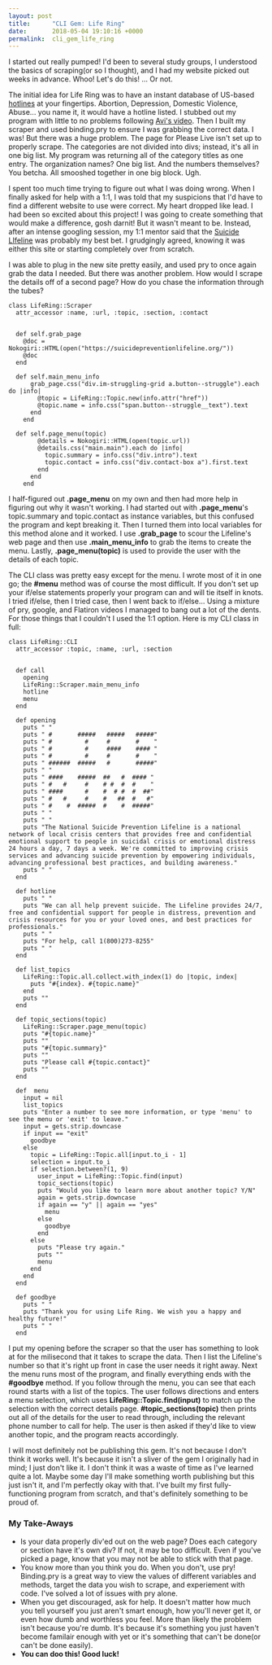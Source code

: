 ```yaml
---
layout: post
title:      "CLI Gem: Life Ring"
date:       2018-05-04 19:10:16 +0000
permalink:  cli_gem_life_ring
---
```



I started out really pumped! I'd been to several study groups, I understood the basics of scraping(or so I thought), and I had my website picked out weeks in advance. Whoo! Let's do this! ... Or not.

The initial idea for Life Ring was to have an instant database of US-based [hotlines](http://www.pleaselive.org/hotlines/) at your fingertips. Abortion, Depression, Domestic Violence, Abuse... you name it, it would have a hotline listed. I stubbed out my program with little to no problems following [Avi's video](https://www.youtube.com/watch?v=_lDExWIhYKI). Then I built my scraper and used binding.pry to ensure I was grabbing the correct data. I was! But there was a huge problem. The page for Please Live isn't set up to properly scrape. The categories are not divided into divs; instead, it's all in one big list. My program was returning all of the category titles as one entry. The organization names? One big list. And the numbers themselves? You betcha. All smooshed together in one big block. Ugh.

I spent too much time trying to figure out what I was doing wrong. When I finally asked for help with a 1:1, I was told that my suspicions that I'd have to find a different website to use were correct. My heart dropped like lead. I had been so excited about this project! I was going to create something that would make a difference, gosh darnit! But it wasn't meant to be. Instead, after an intense googling session, my 1:1 mentor said that the [Suicide LIfeline](https://suicidepreventionlifeline.org/) was probably my best bet. I grudgingly agreed, knowing it was either this site or starting completely over from scratch.

I was able to plug in the new site pretty easily, and used pry to once again grab the data I needed. But there was another problem. How would I scrape the details off of a second page? How do you chase the information through the tubes?

```
class LifeRing::Scraper
  attr_accessor :name, :url, :topic, :section, :contact


  def self.grab_page
    @doc = Nokogiri::HTML(open("https://suicidepreventionlifeline.org/"))
    @doc
  end

  def self.main_menu_info
      grab_page.css("div.im-struggling-grid a.button--struggle").each do |info|
        @topic = LifeRing::Topic.new(info.attr("href"))
        @topic.name = info.css("span.button--struggle__text").text
      end
    end

  def self.page_menu(topic)
        @details = Nokogiri::HTML(open(topic.url))
        @details.css("main.main").each do |info|
          topic.summary = info.css("div.intro").text
          topic.contact = info.css("div.contact-box a").first.text
        end
      end
    end
```

I half-figured out **.page_menu** on my own and then had more help in figuring out why it wasn't working.  I had started out with **.page_menu**'s topic.summary and topic.contact as instance variables, but this confused the program and kept breaking it. Then I turned them into local variables for this method alone and it worked. I use **.grab_page** to scour the Lifeline's web page and then use **.main_menu_info** to grab the items to create the menu. Lastly, **.page_menu(topic)** is used to provide the user with the details of each topic.

The CLI class was pretty easy except for the menu. I wrote most of it in one go; the **#menu** method was of course the most difficult. If you don't set up your if/else statements properly your program can and will tie itself in knots. I tried if/else, then I tried case, then I went back to if/else... Using a mixture of pry, google, and Flatiron videos I managed to bang out a lot of the dents. For those things that I couldn't I used the 1:1 option. Here is my CLI class in full:

```
class LifeRing::CLI
  attr_accessor :topic, :name, :url, :section


  def call
    opening
    LifeRing::Scraper.main_menu_info
    hotline
    menu
  end

  def opening
    puts " "
    puts " #       #####   #####   #####"
    puts " #         #     #       #    "
    puts " #         #     ####    #### "
    puts " #         #     #       #    "
    puts " ######  #####   #       #####"
    puts " "
    puts " ####    #####  ##   #  #### "
    puts " #   #     #    # #  #  #    "
    puts " ####      #    #  # #  #  ##"
    puts " #   #     #    #   ##  #   #"
    puts " #    #  #####  #    #  #####"
    puts " "
    puts " "
    puts "The National Suicide Prevention Lifeline is a national network of local crisis centers that provides free and confidential emotional support to people in suicidal crisis or emotional distress 24 hours a day, 7 days a week. We're committed to improving crisis services and advancing suicide prevention by empowering individuals, advancing professional best practices, and building awareness."
    puts " "
  end

  def hotline
    puts " "
    puts "We can all help prevent suicide. The Lifeline provides 24/7, free and confidential support for people in distress, prevention and crisis resources for you or your loved ones, and best practices for professionals."
    puts " "
    puts "For help, call 1(800)273-8255"
    puts " "
  end

  def list_topics
    LifeRing::Topic.all.collect.with_index(1) do |topic, index|
      puts "#{index}. #{topic.name}"
    end
    puts ""
  end

  def topic_sections(topic)
    LifeRing::Scraper.page_menu(topic)
    puts "#{topic.name}"
    puts ""
    puts "#{topic.summary}"
    puts ""
    puts "Please call #{topic.contact}"
    puts ""
  end

  def  menu
    input = nil
    list_topics
    puts "Enter a number to see more information, or type 'menu' to see the menu or 'exit' to leave."
    input = gets.strip.downcase
    if input == "exit"
      goodbye
    else
      topic = LifeRing::Topic.all[input.to_i - 1]
      selection = input.to_i
      if selection.between?(1, 9)
        user_input = LifeRing::Topic.find(input)
        topic_sections(topic)
        puts "Would you like to learn more about another topic? Y/N"
        again = gets.strip.downcase
        if again == "y" || again == "yes"
          menu
        else
          goodbye
        end
      else
        puts "Please try again."
        puts ""
        menu
      end
    end
  end

  def goodbye
    puts " "
    puts "Thank you for using Life Ring. We wish you a happy and healthy future!"
    puts " "
  end
```

I put my opening before the scraper so that the user has something to look at for the milisecond that it takes to scrape the data. Then I list the Lifeline's number so that it's right up front in case the user needs it right away. Next the menu runs most of the program, and finally everything ends with the **#goodbye** method. If you follow through the menu, you can see that each round starts with a list of the topics. The user follows directions and enters a menu selection, which uses **LifeRing::Topic.find(input)** to match up the selection with the correct details page. **#topic_sections(topic)** then prints out all of the details for the user to read through, including the relevant phone number to call for help. The user is then asked if they'd like to view another topic, and the program reacts accordingly.

I will most definitely not be publishing this gem. It's not because I don't think it works well. It's because it isn't a sliver of the gem I originally had in mind; I just don't like it. I don't think it was a waste of time as I've learned quite a lot. Maybe some day I'll make something worth publishing but this just isn't it, and I'm perfectly okay with that. I've built my first fully-functioning program from scratch, and that's definitely something to be proud of.

### My Take-Aways
* Is your data properly div'ed out on the web page? Does each category or section have it's own div? If not, it may be too difficult. Even if you've picked a page, know that you may not be able to stick with that page.
* You know more than you think you do. When you don't, use pry! Binding.pry is a great way to view the values of different variables and methods, target the data you wish to scrape, and experiement with code. I've solved a lot of issues with pry alone.
* When you get discouraged, ask for help. It doesn't matter how much you tell yourself you just aren't smart enough, how you'll never get it, or even how dumb and worthless you feel. More than likely the problem isn't because you're dumb. It's because it's something you just haven't become familair enough with yet or it's something that can't be done(or can't be done easily).
* **You can doo this! Good luck!**
